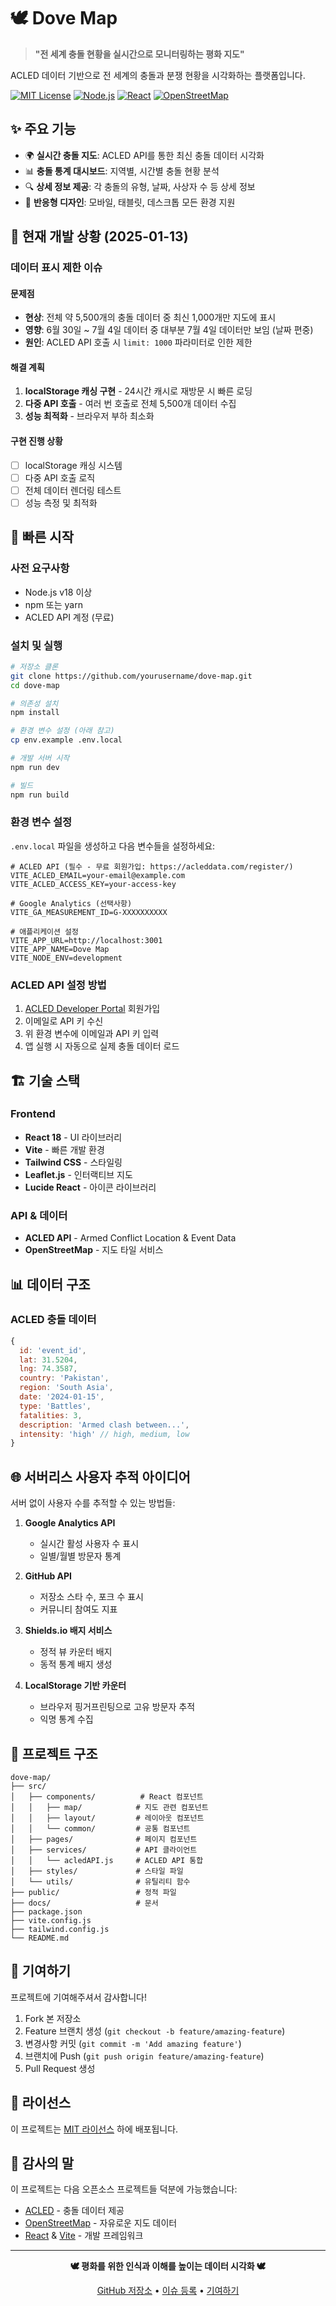 # 🕊️ Dove Map

> **"전 세계 충돌 현황을 실시간으로 모니터링하는 평화 지도"**

ACLED 데이터 기반으로 전 세계의 충돌과 분쟁 현황을 시각화하는 플랫폼입니다.

[![MIT License](https://img.shields.io/badge/License-MIT-blue.svg)](https://opensource.org/licenses/MIT)
[![Node.js](https://img.shields.io/badge/Node.js-v18+-green.svg)](https://nodejs.org/)
[![React](https://img.shields.io/badge/React-v18+-blue.svg)](https://reactjs.org/)
[![OpenStreetMap](https://img.shields.io/badge/Map-OpenStreetMap-orange.svg)](https://www.openstreetmap.org/)

## ✨ 주요 기능

- 🌍 **실시간 충돌 지도**: ACLED API를 통한 최신 충돌 데이터 시각화
- 📊 **충돌 통계 대시보드**: 지역별, 시간별 충돌 현황 분석
- 🔍 **상세 정보 제공**: 각 충돌의 유형, 날짜, 사상자 수 등 상세 정보
- 📱 **반응형 디자인**: 모바일, 태블릿, 데스크톱 모든 환경 지원

## 🚧 현재 개발 상황 (2025-01-13)

### 데이터 표시 제한 이슈

#### 문제점
- **현상**: 전체 약 5,500개의 충돌 데이터 중 최신 1,000개만 지도에 표시
- **영향**: 6월 30일 ~ 7월 4일 데이터 중 대부분 7월 4일 데이터만 보임 (날짜 편중)
- **원인**: ACLED API 호출 시 `limit: 1000` 파라미터로 인한 제한

#### 해결 계획
1. **localStorage 캐싱 구현** - 24시간 캐시로 재방문 시 빠른 로딩
2. **다중 API 호출** - 여러 번 호출로 전체 5,500개 데이터 수집
3. **성능 최적화** - 브라우저 부하 최소화

#### 구현 진행 상황
- [ ] localStorage 캐싱 시스템
- [ ] 다중 API 호출 로직
- [ ] 전체 데이터 렌더링 테스트
- [ ] 성능 측정 및 최적화

## 🚀 빠른 시작

### 사전 요구사항

- Node.js v18 이상
- npm 또는 yarn
- ACLED API 계정 (무료)

### 설치 및 실행

```bash
# 저장소 클론
git clone https://github.com/yourusername/dove-map.git
cd dove-map

# 의존성 설치
npm install

# 환경 변수 설정 (아래 참고)
cp env.example .env.local

# 개발 서버 시작
npm run dev

# 빌드
npm run build
```

### 환경 변수 설정

`.env.local` 파일을 생성하고 다음 변수들을 설정하세요:

```env
# ACLED API (필수 - 무료 회원가입: https://acleddata.com/register/)
VITE_ACLED_EMAIL=your-email@example.com
VITE_ACLED_ACCESS_KEY=your-access-key

# Google Analytics (선택사항)
VITE_GA_MEASUREMENT_ID=G-XXXXXXXXXX

# 애플리케이션 설정
VITE_APP_URL=http://localhost:3001
VITE_APP_NAME=Dove Map
VITE_NODE_ENV=development
```

### ACLED API 설정 방법

1. [ACLED Developer Portal](https://developer.acleddata.com/) 회원가입
2. 이메일로 API 키 수신
3. 위 환경 변수에 이메일과 API 키 입력
4. 앱 실행 시 자동으로 실제 충돌 데이터 로드

## 🏗️ 기술 스택

### Frontend
- **React 18** - UI 라이브러리
- **Vite** - 빠른 개발 환경
- **Tailwind CSS** - 스타일링
- **Leaflet.js** - 인터랙티브 지도
- **Lucide React** - 아이콘 라이브러리

### API & 데이터
- **ACLED API** - Armed Conflict Location & Event Data
- **OpenStreetMap** - 지도 타일 서비스

## 📊 데이터 구조

### ACLED 충돌 데이터
```javascript
{
  id: 'event_id',
  lat: 31.5204,
  lng: 74.3587,
  country: 'Pakistan',
  region: 'South Asia',
  date: '2024-01-15',
  type: 'Battles',
  fatalities: 3,
  description: 'Armed clash between...',
  intensity: 'high' // high, medium, low
}
```

## 🌐 서버리스 사용자 추적 아이디어

서버 없이 사용자 수를 추적할 수 있는 방법들:

1. **Google Analytics API**
   - 실시간 활성 사용자 수 표시
   - 일별/월별 방문자 통계

2. **GitHub API**
   - 저장소 스타 수, 포크 수 표시
   - 커뮤니티 참여도 지표

3. **Shields.io 배지 서비스**
   - 정적 뷰 카운터 배지
   - 동적 통계 배지 생성

4. **LocalStorage 기반 카운터**
   - 브라우저 핑거프린팅으로 고유 방문자 추적
   - 익명 통계 수집

## 📁 프로젝트 구조

```
dove-map/
├── src/
│   ├── components/          # React 컴포넌트
│   │   ├── map/            # 지도 관련 컴포넌트
│   │   ├── layout/         # 레이아웃 컴포넌트
│   │   └── common/         # 공통 컴포넌트
│   ├── pages/              # 페이지 컴포넌트
│   ├── services/           # API 클라이언트
│   │   └── acledAPI.js     # ACLED API 통합
│   ├── styles/             # 스타일 파일
│   └── utils/              # 유틸리티 함수
├── public/                 # 정적 파일
├── docs/                   # 문서
├── package.json           
├── vite.config.js         
├── tailwind.config.js     
└── README.md              
```

## 🤝 기여하기

프로젝트에 기여해주셔서 감사합니다!

1. Fork 본 저장소
2. Feature 브랜치 생성 (`git checkout -b feature/amazing-feature`)
3. 변경사항 커밋 (`git commit -m 'Add amazing feature'`)
4. 브랜치에 Push (`git push origin feature/amazing-feature`)
5. Pull Request 생성

## 📄 라이선스

이 프로젝트는 [MIT 라이선스](LICENSE) 하에 배포됩니다.

## 🙏 감사의 말

이 프로젝트는 다음 오픈소스 프로젝트들 덕분에 가능했습니다:

- [ACLED](https://acleddata.com/) - 충돌 데이터 제공
- [OpenStreetMap](https://www.openstreetmap.org/) - 자유로운 지도 데이터
- [React](https://reactjs.org/) & [Vite](https://vitejs.dev/) - 개발 프레임워크

---

<div align="center">

**🕊️ 평화를 위한 인식과 이해를 높이는 데이터 시각화 🕊️**

[GitHub 저장소](https://github.com/yourusername/dove-map) • [이슈 등록](https://github.com/yourusername/dove-map/issues) • [기여하기](CONTRIBUTING.md)

</div>